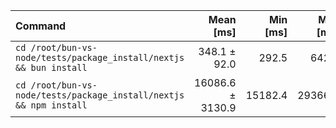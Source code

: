 | Command | Mean [ms] | Min [ms] | Max [ms] | Relative |
|:---|---:|---:|---:|---:|
| `cd /root/bun-vs-node/tests/package_install/nextjs && bun install` | 348.1 ± 92.0 | 292.5 | 642.2 | 1.00 |
| `cd /root/bun-vs-node/tests/package_install/nextjs && npm install` | 16086.6 ± 3130.9 | 15182.4 | 29366.3 | 46.21 ± 15.17 |
